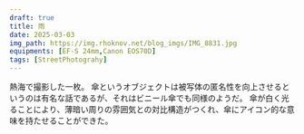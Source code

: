 ```yaml
---
draft: true
title: 雨
date: 2025-03-03
img_path: https://img.rhoknov.net/blog_imgs/IMG_8831.jpg
equipments: [EF-S 24mm,Canon EOS70D]
tags: [StreetPhotograhy]
---
```


熱海で撮影した一枚。
傘というオブジェクトは被写体の匿名性を向上させるというのは有名な話であるが、それはビニール傘でも同様のようだ。
傘が白く光ることにより、薄暗い周りの雰囲気との対比構造がつくれ、傘にアイコン的な意味を持たせることができた。

